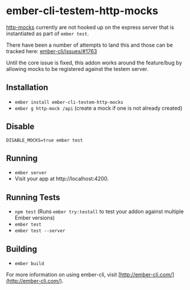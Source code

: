 # ember-cli-testem-http-mocks

[http-mocks](http://ember-cli.com/user-guide/#mocks-and-fixtures) currently are not hooked up on the express server that is instantiated as part of `ember test`.

There have been a number of attempts to land this and those can be tracked here:
[ember-cli/issues/#1763](https://github.com/ember-cli/ember-cli/issues/1763)

Until the core issue is fixed, this addon works around the feature/bug by allowing mocks to be registered against the testem server.

## Installation

* `ember install ember-cli-testem-http-mocks`
* `ember g http-mock /api` (create a mock if one is not already created)

## Disable

`DISABLE_MOCKS=true ember test`

## Running

* `ember server`
* Visit your app at http://localhost:4200.

## Running Tests

* `npm test` (Runs `ember try:testall` to test your addon against multiple Ember versions)
* `ember test`
* `ember test --server`

## Building

* `ember build`

For more information on using ember-cli, visit [http://ember-cli.com/](http://ember-cli.com/).
